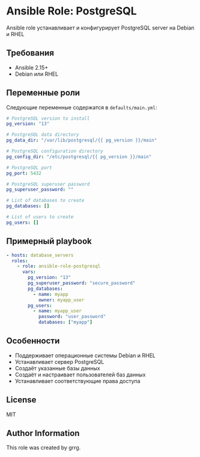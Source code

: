 # Ansible Role: PostgreSQL

Ansible role устанавливает и конфигурирует PostgreSQL server на Debian и RHEL
## Требования

- Ansible 2.15+
- Debian или RHEL

## Переменные роли

Следующие переменные содержатся в `defaults/main.yml`:

```yaml
# PostgreSQL version to install
pg_version: "13"

# PostgreSQL data directory
pg_data_dir: "/var/lib/postgresql/{{ pg_version }}/main"

# PostgreSQL configuration directory
pg_config_dir: "/etc/postgresql/{{ pg_version }}/main"

# PostgreSQL port
pg_port: 5432

# PostgreSQL superuser password
pg_superuser_password: ""

# List of databases to create
pg_databases: []

# List of users to create
pg_users: []
```

## Примерный playbook

```yaml
- hosts: database_servers
  roles:
    - role: ansible-role-postgresql
      vars:
        pg_version: "13"
        pg_superuser_password: "secure_password"
        pg_databases:
          - name: myapp
            owner: myapp_user
        pg_users:
          - name: myapp_user
            password: "user_password"
            databases: ["myapp"]
```

## Особенности

- Поддерживает операционные системы Debian и RHEL
- Устанавливает сервер PostgreSQL
- Создаёт указанные базы данных
- Создаёт и настраивает пользователей баз данных
- Устанавливает соответствующие права доступа

## License

MIT

## Author Information

This role was created by grrg.
